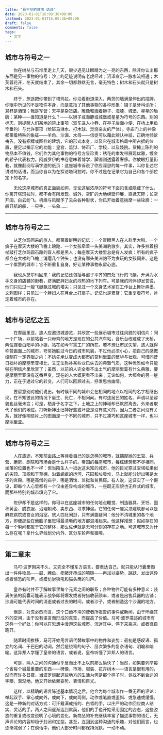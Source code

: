 ```yaml
---
title: "看不见的城市 选译"
date: 2023-01-01T16:09:36+09:00
lastmod: 2023-01-01T16:09:36+09:00
draft: false
comments: false
tags: 
  - 文学
---
```

<style>
  ul{
    text-indent:0em!important;
  }
  p{
    text-indent:2em;
  }
  h1,h2,h3,h4,h5{
    text-indent:0em!important;
  }
</style>
## 城市与符号之一

你在树丛与石堆里走上几天，很少遇见让眼睛为之一亮的东西，除非你认出那东西是另一事物的符号：沙上的足迹说明有老虎经过；沼泽宣示一脉水流相通；木芙蓉花开，冬天就结束了。其余一切都静默无言，毫无特色；树木和石头就只是树木和石头。

终于，旅途把你带到了塔玛拉。你沿着街道深入，两旁的墙满是伸出的招牌。你眼中所见的不是物件本身，而是意指了其他事物的各种形象：镊子是牙科诊所；耳杯是酒馆；戟是军营；天平是杂货店。雕像和画着狮子、海豚、城堡、星星的盾牌：某种——谁知道是什么？——以狮子或海豚或城堡或星星为符号的东西。别的标志，则提醒人们某地的禁止事项（驾车进入小巷、在亭子后面小便、在桥上用鱼竿垂钓）与允许事项（给斑马淋水、打木球、焚烧亲友的尸体）。寺庙门上的神像都带着特殊的象征——羊角、沙漏、水母——信徒可以藉此辨认神祇，正确地倾诉祷告。没有招牌或图样的建筑，它的形式本身，以及它在城市格局中所占据的位置，便足以揭示它的功能：皇宫、监狱、铸币厂、学校，以及妓院。货摊上陈列的物品本不值钱，它们作为其他事物的符号方显珍贵：绣花的束发带展现优雅，镀金的轿子代表权力，阿威罗伊的书卷意味着博学，脚镯则透露着奢侈。你放眼打量街巷，就像翻阅写满字迹的纸页：这座城市诉说了你应深思的每一件事，叫你复述它讲过的话语，而当你自以为在探访塔玛拉时，你不过是在记录它为自己和各个部位定下的名字。

无论这座城市的真正面貌如何，无论这层浓厚的符号下面包含或隐藏了什么，你离开塔玛拉时，都不会有所发现。城外，空旷的大地绵延伸展，直抵天际；长空开阔，白云纷飞。机缘与风赋予了云朵各种形状，你已开始着意揣摩一些轮廓：一艘开航的船、一只手、一头象……

---

## 城市与符号之二

从芝尔玛回来的旅人，都带着鲜明的记忆：一个盲眼黑人在人群里大叫、一个疯子在摩天大楼的飞檐上踉跄、一个女孩牵着一头美洲豹散步。其实，许多拄着拐杖敲打芝尔玛圆石路的盲人都是黑人；每座摩天大楼里总是有人发疯：所有的疯子都会在大楼的飞檐上消磨几个钟头；也没有哪头美洲豹不为贪玩的女孩饲养。这是一个累赘的城市；它不断重复自身，好让某种事物永留心底。

我也从芝尔玛回来：我的记忆还包括与窗子平齐的四处飞行的飞艇，开满为水手文身的店铺的街巷，挤满肥胖妇女的闷热的地下列车。可是我的同伴却发誓说，他们只见过一艘飞艇飘过城的塔尖；只见过一个文身艺术家在工作台上舞针弄墨、文刺图样；只见过一个胖妇人在月台上打扇子。记忆也是累赘：它重复着符号，肯定着城市的存在。

---

## 城市与记忆之五

在摩丽里亚，旅人应邀进城游览，并欣赏一些展示城市过往风貌的明信片：同一个广场，以前站着一只母鸡的地方是现在的公共汽车站，音乐台改建成了天桥，两位撑着白阳伞的小姐，站在如今军需工厂的所在。若不想让市民失望，旅人就得称赞画面上的城市，夸奖她胜过今日的城市风貌，不过他必须小心，把自己的感慨控制在一定界限之内：不妨先承认变成大都市的莫利里亚的繁华与壮观，可惜同昔日拙朴的摩丽里亚相比，又无法弥补某些业已失去的典雅气质，这种优雅如今只能够在明信片里欣赏了；虽然，以前的人完全看不出土气的摩丽里亚有什么典雅，要是摩丽里亚没有这番巨变，现在的人大概更看不出来；无论如何，大都会的另一魅力，正在于透过它的转变，人们可以回顾过去，抒发思古幽情。

要留意别对他们说出，有时候不同的城市会在相同的地点以相同的名字相继出现，在不知彼此的情况下诞生、死亡，不相问闻。有时连居民的姓名、声调以至容貌也丝毫未变；可是，栖身于名字之下，土地之上的神祗却已默然离去，外来者取代了他们的地位。打听新神比旧神好些或坏些是没有意义的，因为二者之间没有关系，就好像明信片上的图画是一个不同的城市，只不过凑巧和这座城市一样，也叫摩丽里亚。

---

## 城市与符号之三

人在旅途，不知前面路上等待着自己的是怎样的城市，就揣摩她的王宫、兵营、磨房、剧院和市场会是什么样子的。帝国的每座城市，每栋建筑都不尽相同，坐落的位置也不一样：但当陌生人一抵达这未知的城市，他的目光穿过宝塔松果似的尖顶、顶阁和干草棚，沿着蜿蜒的运河、花园和垃圾堆，马上就能分辨出哪是太子的宫殿、哪是高僧的庙宇，哪是酒馆、监狱和贫民窟。有人说，这证实了一个假设，即每个人心里都有一个仅由差异构成的城市，一座既无形貌也无样式的城市，而那些特别的城市填充了它。

佐伊却不是这样的。你可以在这座城市的任何地点睡觉、制造器具、烹饪、囤积黄金、脱衣服、治理朝政、卖东西、寻求神谕。它的任何一座尖顶建筑都可以是麻疯病院或宫女的浴室。旅人四处闲逛，只有满腹疑问：他分不清城里的各个地方，即便那些在他脑子里觉得最清晰的地方都混淆起来。他这样推想：假如存在的每一个瞬间都属于它的整体，那么佐伊就是无可分割的存在之地。可这城市又为什么存在呢？拿什么界线划分内外、区分车轮声和狼嗥。

---

## 第二章末

马可·波罗刚来不久，又完全不懂东方语言，要表达自己，就只能从行囊里掏出一件件物品——鼓、腌鱼、疣猪牙串成的项链——再加以姿势、跳跃、发出诧异或者惊恐的叫声，或模仿豺狼吼和猫头鹰的叫声。

皇帝有时并不了解故事里每个元素之间的联系；各种物件可能有多种意义：装满矢镞的箭囊可能表示战争即将爆发或者狩猎收获颇丰，或者是出售兵器的店铺；沙漏可能代表时间的消逝或者过去的时间，或者沙子，或者制造这个沙漏的地方。

但是，对忽必烈而言，这个口齿不清的使者所报告的事件或新闻，由于环绕其外的空间，由于没有语言而形成的真空，而提高了价值。马可·波罗描述的城市有这样一个好处：你可以在思想中漫游这些城市、沉迷其中、停下来乘凉，或者径自跑开。

随着时间推移，马可开始用言语代替故事中的物件和姿势：最初是感叹语、孤立的名词、干巴巴的动词，然后是绕弯的句子、层次繁多的复杂语句、明喻和暗喻。这异邦人学懂了皇帝的语言，或者说，皇帝听懂了异邦人的语言。

可是，两人之间的沟通似乎反而比不上以前那么愉快了：当然，如果要列举每个省每个城最重要的东西——碑像、市场、服装、花卉树木——语言是很有用的，然而有许多日夜，当波罗谈起这些地方的生活为何是那个样子时，竟找不到合适的字眼，渐渐地，他又开始依赖姿势、表情和目光。

这样，以精确的语言陈述基本情况之后，他会为每个城市作一番无声的评论：举起双手、掌心或向外，或向下，或向两侧，动作或笔直或歪斜、或急速或缓慢。这是一种新的对话方式：可汗戴满戒指的、白皙的手，以庄严的动作回应商人结实、灵活的手。两人之间逐渐达到默契，他们的手也开始采用固定的姿态，这些姿态的重复或改变说明了心境的变化。新商品的补充继续丰富了描述事物的语汇，无声评论的内容却趋于封闭和定型。甚至，连回到这种沟通的乐趣，对他们而言，也逐渐减弱了；在谈话中，他们大部分时间都保持沉默，一动不动。
